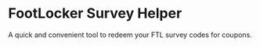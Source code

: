 # FootLocker Survey Helper
A quick and convenient tool to redeem your FTL survey codes for coupons.

